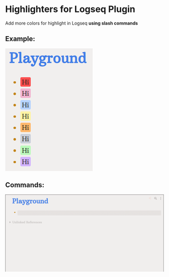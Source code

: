 # Highlighters for Logseq Plugin
Add more colors for highlight in Logseq **using slash commands**

## Example:

![Example photo](imgs/Highlighters-photo.png)

## Commands:

![Slash Gif](imgs/Highlighters.gif)
